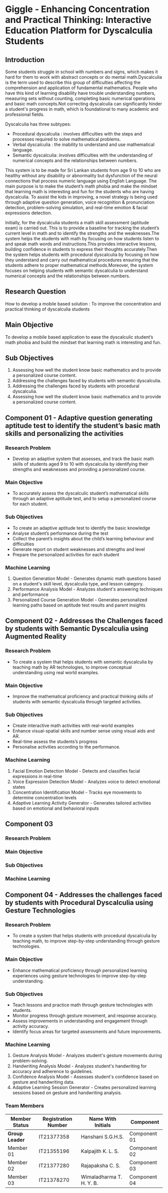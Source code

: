 # Giggle - Enhancing Concentration and Practical Thinking: Interactive Education Platform for Dyscalculia Students

## Introduction

Some students struggle in school with numbers and signs, which makes it hard for them to work with abstract concepts or do mental math.Dyscalculia is the term used to describe this group of difficulties affecting the comprehension and application of fundamental mathematics. People who have this kind of learning disability have trouble understanding numbers, measuring sets without counting, completing basic numerical operations and basic math concepts.Not correcting dyscalculia can significantly hinder a student's progress in math, which is foundational to many academic and professional fields.

Dyscalculia has three subtypes:

-   Procedural dyscalculia : involves difficulties with the steps and processes required to solve mathematical problems.
-   Verbal dyscalculia : the inability to understand and use mathematical language.
-   Semantic dyscalculia: involves difficulties with the understanding of numerical concepts and the relationships between numbers.

This system is to be made for Sri Lankan students from age 9 to 10 who are healthy without any disability or abnormality but dysfunction of the neural connections that process numeric language using English Language. The main purpose is to make the student’s math phobia and make the mindset that learning math is interesting and fun for the students who are having dyscalculia. To assist the kids in improving, a novel strategy is being used through adaptive question generation, voice recognition & pronunciation detection, problem-solving simulation, and real-time emotion & facial expressions detection.

Initially, for the dyscalculia students a math skill assessment (aptitude exam) is carried out. This is to provide a baseline for tracking the student’s current level in math and to identify the strengths and the weaknesses.The system helps the students with math by focusing on how students listen to and speak math words and instructions.This provides interactive lessons, building confidence in students to express their thoughts accurately.Then the system helps students with procedural dyscalculia by focusing on how they understand and carry out mathematical procedures ensuring that the students adhere to proper mathematical methods.Moreover, the system focuses on helping students with semantic dyscalculia to understand numerical concepts and the relationships between numbers.

## Research Question

How to develop a mobile based solution : To improve the concentration and practical thinking of dyscalculia students

## Main Objective

To develop a mobile based application to ease the dyscalculic student’s math phobia and build the mindset that learning math is interesting and fun.

## Sub Objectives

1. Assessing how well the student know basic mathematics and to provide a personalized course content.
2. Addressing the challenges faced by students with semantic dyscalculia.
3. Addressing the challenges faced by students with procedural dyscalculia.
4. Assessing how well the student know basic mathematics and to provide a personalized course content.

## Component 01 - Adaptive question generating aptitude test to identify the student’s basic math skills and personalizing the activities

### Research Problem

-   Develop an adaptive system that assesses, and track the basic math skills of students aged 9 to 10 with dyscalculia by identifying their strengths and weaknesses and providing a personalized course.

### Main Objective

-   To accurately assess the dyscalculic student’s mathematical skills through an adaptive aptitude test, and to setup a personalized course for each student.

### Sub Objectives

-   To create an adaptive aptitude test to identify the basic knowledge
-   Analyse student’s performance during the test
-   Collect the parent’s insights about the child’s learning behaviour and difficulties
-   Generate report on student weaknesses and strengths and level
-   Prepare the personalized activities for each student

### Machine Learning

1. Question Generation Model - Generates dynamic math questions based on a student's skill level, dyscalculia type, and lesson category.
2. Performance Analysis Model - Analyzes student's answering techniques and performance
3. Personalized Course Generation Model - Generates personalized learning paths based on aptitude test results and parent insights

## Component 02 - Addresses the Challenges faced by students with Semantic Dyscalculia using Augmented Reality

### Research Problem

-   To create a system that helps students with semantic dyscalculia by teaching math by AR technologies, to improve conceptual understanding using real world examples.

### Main Objective

-   Improve the mathematical proficiency and practical thinking skills of students with semantic dyscalculia through targeted activities.

### Sub Objectives

-   Create interactive math activities with real-world examples
-   Enhance visual-spatial skills and number sense using visual aids and AR.
-   Real-time assess the students’s progress
-   Personalise activities according to the performance.

### Machine Learning

1. Facial Emotion Detection Model - Detects and classifies facial expressions in real-time
2. Voice Expression Detection Model - Analyzes voice to detect emotional states
3. Concentration Identification Model - Tracks eye movements to determine concentration levels
4. Adaptive Learning Activity Generator - Generates tailored activities based on emotional and behavioral inputs

## Component 03

### Research Problem

### Main Objective

### Sub Objectives

### Machine Learning

## Component 04 - Addresses the challenges faced by students with Procedural Dyscalculia using Gesture Technologies

### Research Problem

-   To create a system that helps students with procedural dyscalculia by teaching math, to improve step-by-step understanding through gesture technologies.

### Main Objective

-   Enhance mathematical proficiency through personalized learning experiences using gesture technologies to improve step-by-step understanding.

### Sub Objectives

-   Teach lessons and practice math through gesture technologies with students.
-   Monitor progress through gesture movement, and response accuracy.
-   Assess improvements in understanding and engagement through activity accuracy.
-   Identify focus areas for targeted assessments and future improvements.

### Machine Learning

1. Gesture Analysis Model - Analyzes student's gesture movements during problem-solving.
2. Handwriting Analysis Model - Analyzes student's handwriting for accuracy and adherence to guidelines.
3. Confidence Analysis Model - Assesses student's confidence based on gesture and handwriting data.
4. Adaptive Learning Session Generator - Creates personalized learning sessions based on gesture and handwriting analysis.

### Team Members

<table class="styled-table" align="center">
    <thead>
        <tr>
            <th>Member Status</th>
            <th>Registration Number</th>
            <th>Name With Initials</th>
            <th>Component</th>
        </tr>
    </thead>
    <tbody>
        <tr class=""active-row>
            <td><b>Group Leader</b></td>
            <td>IT21377358</td>
            <td>Hanshani S.G.H.S.</td>
            <td>Component 01</td>            
        </tr>
        <tr>
            <td>Member 01</td>
            <td>IT21355196</td>
            <td>Kalpajith K. L. S.</td>
            <td>Component 02</td>
        </tr>
          <tr>
            <td>Member 02</td>
            <td>IT21377280</td>
            <td>Rajapaksha C. S.</td>
            <td>Component 03</td>
        </tr>
        <tr>
            <td>Member 03</td>
            <td>IT21378270</td>
            <td>Wimaladharma T. H. Y. B.</td>
            <td>Component 04</td>
        </tr>
    </tbody>
</table>
